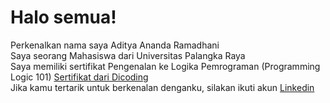 # Halo semua! 
Perkenalkan nama saya Aditya Ananda Ramadhani  
Saya seorang Mahasiswa dari Universitas Palangka Raya  
Saya memiliki sertifikat Pengenalan ke Logika Pemrograman (Programming Logic 101) [Sertifikat dari Dicoding](https://www.dicoding.com/certificates/RVZK18QRMPD5)  
Jika kamu tertarik untuk berkenalan denganku, silakan ikuti akun [Linkedin](https://www.linkedin.com/in/aditya-ananda-ramadhani-85a900212/)  
